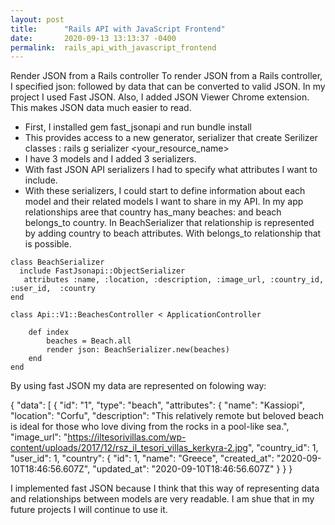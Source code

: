 ```yaml
---
layout: post
title:      "Rails API with JavaScript Frontend"
date:       2020-09-13 13:13:37 -0400
permalink:  rails_api_with_javascript_frontend
---
```



Render JSON from a Rails controller
To render JSON from a Rails controller, I specified json: followed by data that can be converted to valid JSON. In my project I used Fast JSON. Also, I added  JSON Viewer Chrome extension. This makes JSON data much easier to read.
-	First, I installed gem fast_jsonapi and run bundle install 
-	This provides access to a new generator, serializer that create Serilizer classes : rails g serializer <your_resource_name>
-	I have 3 models and I added 3 serializers. 
-	With fast JSON API serializers I had to specify what attributes I want to include.
-	With these serializers, I could start to define information about each model and their related models I want to share in my API.
In my app relationships aree that country has_many beaches: and beach belongs_to country.
In BeachSerializer that relationship is represented by adding country to beach attributes. With belongs_to relationship that is possible.
```
class BeachSerializer
  include FastJsonapi::ObjectSerializer
   attributes :name, :location, :description, :image_url, :country_id, :user_id,  :country  
end
```

```
class Api::V1::BeachesController < ApplicationController

    def index
        beaches = Beach.all 
        render json: BeachSerializer.new(beaches) 
    end
end
```
By using fast JSON my data are represented on folowing way:

{
  "data": [
    {
      "id": "1",
      "type": "beach",
      "attributes": {
        "name": "Kassiopi",
        "location": "Corfu",
        "description": "This relatively remote but beloved beach is ideal for those who love diving from the rocks in a pool-like sea.",
        "image_url": "https://iltesorivillas.com/wp-content/uploads/2017/12/rsz_il_tesori_villas_kerkyra-2.jpg",
        "country_id": 1,
        "user_id": 1,
        "country": {
          "id": 1,
          "name": "Greece",
          "created_at": "2020-09-10T18:46:56.607Z",
          "updated_at": "2020-09-10T18:46:56.607Z"
        }
      }
    }
		
I implemented fast JSON because I think that this way of representing data and relationships between models are very readable. I am shue that in my future projects I will continue to use it.
		

